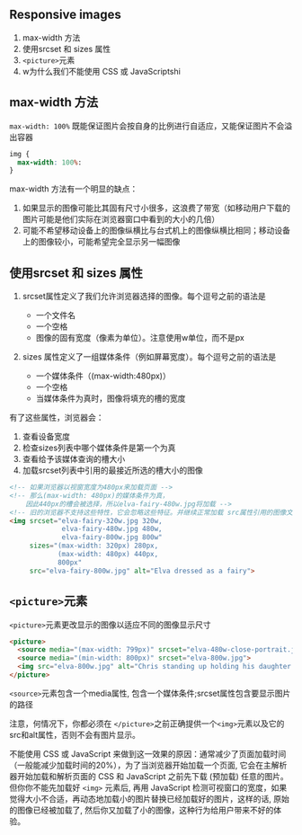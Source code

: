
## Responsive images
1. max-width 方法
2. 使用srcset 和 sizes 属性
3. `<picture>`元素
4. w为什么我们不能使用 CSS 或 JavaScriptshi

## max-width 方法
`max-width: 100%` 既能保证图片会按自身的比例进行自适应，又能保证图片不会溢出容器

```css
img {
  max-width: 100%:
} 
```

max-width 方法有一个明显的缺点：
1. 如果显示的图像可能比其固有尺寸小很多，这浪费了带宽（如移动用户下载的图片可能是他们实际在浏览器窗口中看到的大小的几倍）
2. 可能不希望移动设备上的图像纵横比与台式机上的图像纵横比相同；移动设备上的图像较小，可能希望完全显示另一幅图像

## 使用srcset 和 sizes 属性
1. srcset属性定义了我们允许浏览器选择的图像。每个逗号之前的语法是
    * 一个文件名
    * 一个空格
    * 图像的固有宽度（像素为单位）。注意使用w单位，而不是px

2. sizes 属性定义了一组媒体条件（例如屏幕宽度）。每个逗号之前的语法是
    * 一个媒体条件（(max-width:480px)）
    * 一个空格
    * 当媒体条件为真时，图像将填充的槽的宽度

有了这些属性，浏览器会：
1. 查看设备宽度
2. 检查sizes列表中哪个媒体条件是第一个为真
3. 查看给予该媒体查询的槽大小
4. 加载srcset列表中引用的最接近所选的槽大小的图像

```html
<!-- 如果浏览器以视窗宽度为480px来加载页面 -->
<!-- 那么(max-width: 480px)的媒体条件为真，
    因此440px的槽会被选择，所以elva-fairy-480w.jpg将加载 -->
<!-- 旧的浏览器不支持这些特性，它会忽略这些特征。并继续正常加载 src属性引用的图像文件。 -->
<img srcset="elva-fairy-320w.jpg 320w,
             elva-fairy-480w.jpg 480w,
             elva-fairy-800w.jpg 800w"
     sizes="(max-width: 320px) 280px,
            (max-width: 480px) 440px,
            800px"
     src="elva-fairy-800w.jpg" alt="Elva dressed as a fairy">
```

##  `<picture>`元素
 `<picture>`元素更改显示的图像以适应不同的图像显示尺寸
```html
<picture>
  <source media="(max-width: 799px)" srcset="elva-480w-close-portrait.jpg">
  <source media="(min-width: 800px)" srcset="elva-800w.jpg">
  <img src="elva-800w.jpg" alt="Chris standing up holding his daughter Elva">
</picture>
```
`<source>`元素包含一个media属性, 包含一个媒体条件;srcset属性包含要显示图片的路径

注意，何情况下，你都必须在 `</picture>`之前正确提供一个`<img>`元素以及它的src和alt属性，否则不会有图片显示。

不能使用 CSS 或 JavaScript 来做到这一效果的原因：通常减少了页面加载时间（一般能减少加载时间的20%），为了当浏览器开始加载一个页面, 它会在主解析器开始加载和解析页面的 CSS 和 JavaScript 之前先下载 (预加载) 任意的图片。但你你不能先加载好 `<img>` 元素后, 再用 JavaScript 检测可视窗口的宽度，如果觉得大小不合适，再动态地加载小的图片替换已经加载好的图片，这样的话, 原始的图像已经被加载了, 然后你又加载了小的图像，这种行为给用户带来不好的体验。